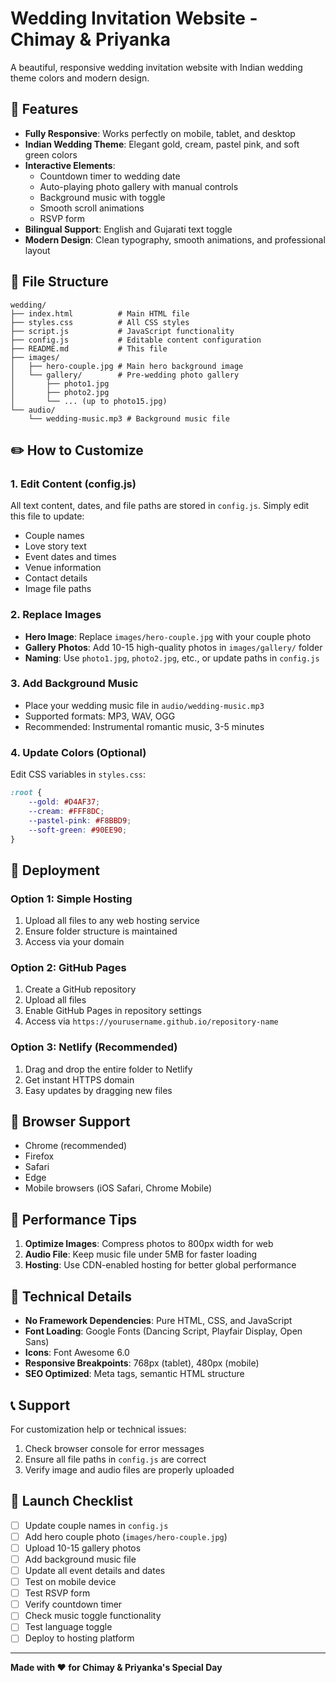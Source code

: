 # Wedding Invitation Website - Chimay & Priyanka

A beautiful, responsive wedding invitation website with Indian wedding theme colors and modern design.

## 🎨 Features

- **Fully Responsive**: Works perfectly on mobile, tablet, and desktop
- **Indian Wedding Theme**: Elegant gold, cream, pastel pink, and soft green colors
- **Interactive Elements**: 
  - Countdown timer to wedding date
  - Auto-playing photo gallery with manual controls
  - Background music with toggle
  - Smooth scroll animations
  - RSVP form
- **Bilingual Support**: English and Gujarati text toggle
- **Modern Design**: Clean typography, smooth animations, and professional layout

## 📁 File Structure

```
wedding/
├── index.html          # Main HTML file
├── styles.css          # All CSS styles
├── script.js           # JavaScript functionality
├── config.js           # Editable content configuration
├── README.md           # This file
├── images/
│   ├── hero-couple.jpg # Main hero background image
│   └── gallery/        # Pre-wedding photo gallery
│       ├── photo1.jpg
│       ├── photo2.jpg
│       └── ... (up to photo15.jpg)
└── audio/
    └── wedding-music.mp3 # Background music file
```

## ✏️ How to Customize

### 1. Edit Content (config.js)
All text content, dates, and file paths are stored in `config.js`. Simply edit this file to update:
- Couple names
- Love story text
- Event dates and times
- Venue information
- Contact details
- Image file paths

### 2. Replace Images
- **Hero Image**: Replace `images/hero-couple.jpg` with your couple photo
- **Gallery Photos**: Add 10-15 high-quality photos in `images/gallery/` folder
- **Naming**: Use `photo1.jpg`, `photo2.jpg`, etc., or update paths in `config.js`

### 3. Add Background Music
- Place your wedding music file in `audio/wedding-music.mp3`
- Supported formats: MP3, WAV, OGG
- Recommended: Instrumental romantic music, 3-5 minutes

### 4. Update Colors (Optional)
Edit CSS variables in `styles.css`:
```css
:root {
    --gold: #D4AF37;
    --cream: #FFF8DC;
    --pastel-pink: #F8BBD9;
    --soft-green: #90EE90;
}
```

## 🚀 Deployment

### Option 1: Simple Hosting
1. Upload all files to any web hosting service
2. Ensure folder structure is maintained
3. Access via your domain

### Option 2: GitHub Pages
1. Create a GitHub repository
2. Upload all files
3. Enable GitHub Pages in repository settings
4. Access via `https://yourusername.github.io/repository-name`

### Option 3: Netlify (Recommended)
1. Drag and drop the entire folder to Netlify
2. Get instant HTTPS domain
3. Easy updates by dragging new files

## 📱 Browser Support

- Chrome (recommended)
- Firefox
- Safari
- Edge
- Mobile browsers (iOS Safari, Chrome Mobile)

## 🎯 Performance Tips

1. **Optimize Images**: Compress photos to 800px width for web
2. **Audio File**: Keep music file under 5MB for faster loading
3. **Hosting**: Use CDN-enabled hosting for better global performance

## 🔧 Technical Details

- **No Framework Dependencies**: Pure HTML, CSS, and JavaScript
- **Font Loading**: Google Fonts (Dancing Script, Playfair Display, Open Sans)
- **Icons**: Font Awesome 6.0
- **Responsive Breakpoints**: 768px (tablet), 480px (mobile)
- **SEO Optimized**: Meta tags, semantic HTML structure

## 📞 Support

For customization help or technical issues:
1. Check browser console for error messages
2. Ensure all file paths in `config.js` are correct
3. Verify image and audio files are properly uploaded

## 🎉 Launch Checklist

- [ ] Update couple names in `config.js`
- [ ] Add hero couple photo (`images/hero-couple.jpg`)
- [ ] Upload 10-15 gallery photos
- [ ] Add background music file
- [ ] Update all event details and dates
- [ ] Test on mobile device
- [ ] Test RSVP form
- [ ] Verify countdown timer
- [ ] Check music toggle functionality
- [ ] Test language toggle
- [ ] Deploy to hosting platform

---

**Made with ❤️ for Chimay & Priyanka's Special Day**